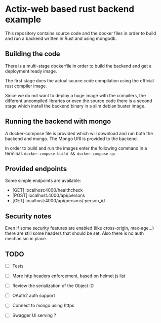 # Actix-web based rust backend example

This repository contains source code and the docker files in order to build and run a backend written in Rust and using mongodb.

## Building the code

There is a multi-stage dockerfile in order to build the backend and get a deployment ready image.

The first stage does the actual source code compilation using the official rust compiler image.

Since we do not want to deploy a huge image with the compilers, the different uncompiled libraries or even the source code there is a second stage which install the backend binary in a slim debian buster image.

## Running the backend with mongo

A docker-compose file is provided which will download and run both the backend and mongo. The Mongo URI is provided to the backend.

In order to build and run the images enter the following command in a terminal:
``` docker-compose build && docker-compose up ```
 
## Provided endpoints

Some simple endpoints are available:
 - [GET] localhost:4000/healthcheck
 - [POST] localhost:4000/api/persons
 - [GET] localhost:4000/api/persons/:person_id

## Security notes
  
Even if some security features are enabled (like cross-origin, max-age...) there are still some headers that should be set. Also there is no auth mechanism in place.

## TODO

- [ ] Tests

- [ ] More http headers enforcement, based on helmet js list

- [ ] Review the serialization of the Object ID

- [ ] OAuth2 auth support

- [ ] Connect to mongo using https

- [ ] Swagger UI serving ?

